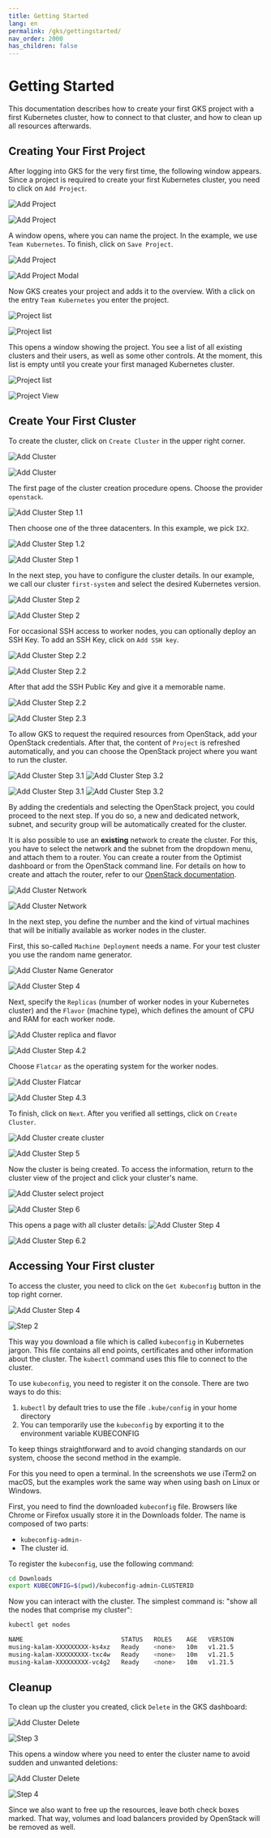 ```yaml
---
title: Getting Started
lang: en
permalink: /gks/gettingstarted/
nav_order: 2000
has_children: false
---
```

# Getting Started

This documentation describes how to create your first GKS project with a first Kubernetes
cluster, how to connect to that cluster, and how to clean up all resources
afterwards.

## Creating Your First Project

After logging into GKS for the very first time, the following window appears.
Since a project is required to create your first Kubernetes cluster, you
need to click on `Add Project`.

![Add Project](../gettingstarted/images/GS01_AddProj.png)

![Add Project](addproject.png)

A window opens, where you can name the project. In the
example, we use `Team Kubernetes`.
To finish, click on `Save Project`.

![Add Project](../gettingstarted/images/GS02_AddProj.png)

![Add Project Modal](addproject_modal.png?resize=600)

Now GKS creates your project and adds it to the overview. With a click on
the entry `Team Kubernetes` you enter the project.

![Project list](../gettingstarted/images/GS03_AddProj.png)

![Project list](projectlist.png)

This opens a window showing the project. You see a list of all existing
clusters and their users, as well as some other controls. At the moment, this list is empty until you create your first managed Kubernetes cluster.

![Project list](../gettingstarted/images/GS04a_AddProj.png)

![Project View](projectview.png)

## Create Your First Cluster

To create the cluster, click on `Create Cluster` in the upper right corner.

![Add Cluster](../gettingstarted/images/GS05_CreaClus.png)

![Add Cluster](projectview_addcluster.png)

The first page of the cluster creation procedure opens.
Choose the provider `openstack`.

![Add Cluster Step 1.1](../gettingstarted/images/GS06a1_CreaClus.png)

Then choose one of the three
datacenters. In this example, we pick `IX2`.

![Add Cluster Step 1.2](../gettingstarted/images/GS06a2_CreaClus.png)

![Add Cluster Step 1](add_step1.png)

In the next step, you have to configure the cluster details. In our example,
we call our cluster `first-system` and select the desired Kubernetes version.

![Add Cluster Step 2](../gettingstarted/images/GS07_CreaClus.png)

![Add Cluster Step 2](add_step2.png)

For occasional SSH access to worker nodes, you can optionally deploy an SSH Key.
To add an SSH Key, click on `Add SSH key`.

![Add Cluster Step 2.2](../gettingstarted/images/GS08_CreaClusSSH.png)

![Add Cluster Step 2.2](add_step2_2.png)

After that add the SSH Public Key and give it a memorable name.

![Add Cluster Step 2.2](../gettingstarted/images/GS09_CreaClusSSH.png)

![Add Cluster Step 2.3](add_step2_3.png)

To allow GKS to request the required resources from OpenStack, add your
OpenStack credentials. After that, the content of `Project` is refreshed
automatically, and you can choose the OpenStack project where you want to run the cluster.

![Add Cluster Step 3.1](../gettingstarted/images/GS10_CreaClusUserCred.png)
![Add Cluster Step 3.2](../gettingstarted/images/GS11_CreaClusUserCred.png)

![Add Cluster Step 3.1](add_step3.png)
![Add Cluster Step 3.2](add_step3_2.png)

By adding the credentials and selecting the OpenStack project, you could proceed to the next
step. If you do so, a new and dedicated network, subnet, and security group will be automatically created for the cluster.

It is also possible to use an **existing** network to create the cluster. For this, you have to select
the network and the subnet from the dropdown menu, and attach them to a router.
You can create a router from the Optimist dashboard or from the OpenStack command line.
For details on how to create and attach the router, refer to our [OpenStack documentation](/optimist/guided_tour/step10/).

![Add Cluster Network](../gettingstarted/images/GS12_CreaClusUserCred.png)

![Add Cluster Network](create-cluster-network-exist.png)

In the next step, you define the number and the kind of virtual machines that will be initially available as worker nodes
in the cluster.

First, this so-called `Machine Deployment` needs a name. For your test cluster you use the random name generator.

![Add Cluster Name Generator](../gettingstarted/images/GS13_CreaClus.png)

![Add Cluster Step 4](add_step4.png)

Next, specify the `Replicas` (number of worker nodes in your Kubernetes cluster) and the `Flavor` (machine type), which
defines the amount of CPU and RAM for each worker node.

![Add Cluster replica and flavor](../gettingstarted/images/GS13a_CreaClus.png)

![Add Cluster Step 4.2](add_step4_2.png)

Choose `Flatcar` as the operating system for the worker nodes.

![Add Cluster Flatcar](../gettingstarted/images/GS14_CreaClus.png)

![Add Cluster Step 4.3](add_step4_3.png)

To finish, click on `Next`. After you verified all settings, click on `Create Cluster`.

![Add Cluster create cluster](../gettingstarted/images/GS15_CreaClus.png)

![Add Cluster Step 5](add_step5.png)

Now the cluster is being created. To access the information, return to the cluster
view of the project and click your cluster's name.

![Add Cluster select project](../gettingstarted/images/GS16_CreaClus.png)

![Add Cluster Step 6](add_step6.png)

This opens a page with all cluster details:
![Add Cluster Step 4](../gettingstarted/images/GS17_CreaClus.png)

![Add Cluster Step 6.2](add_step6_2.png)

## Accessing Your First cluster

To access the cluster, you need to click on the `Get Kubeconfig` button in the top right corner.

![Add Cluster Step 4](../gettingstarted/images/GS18_AccClus.png)

![Step 2](connect_2.png)

This way you download a file which is called `kubeconfig` in
Kubernetes jargon. This file contains all end points, certificates
and other information about the cluster. The `kubectl` command uses
this file to connect to the cluster.

To use `kubeconfig`, you need to register it on the console.
There are two ways to do this:

1. `kubectl` by default tries to use the file `.kube/config`
   in your home directory
2. You can temporarily use the `kubeconfig` by exporting it to
   the environment variable KUBECONFIG

To keep things straightforward and to avoid changing standards
on our system, choose the second method in the example.

For this you need to open a terminal. In the screenshots we use
iTerm2 on macOS, but the examples work the same way when using
bash on Linux or Windows.

First, you need to find the downloaded `kubeconfig` file. Browsers
like Chrome or Firefox usually store it in the Downloads folder.
The name is composed of two parts:

* `kubeconfig-admin-`
* The cluster id.

 To register the `kubeconfig`, use the following command:

```bash
cd Downloads
export KUBECONFIG=$(pwd)/kubeconfig-admin-CLUSTERID
```

Now you can interact with the cluster. The simplest command is: "show
all the nodes that comprise my cluster":

```bash
kubectl get nodes

NAME                           STATUS   ROLES    AGE   VERSION
musing-kalam-XXXXXXXXX-ks4xz   Ready    <none>   10m   v1.21.5
musing-kalam-XXXXXXXXX-txc4w   Ready    <none>   10m   v1.21.5
musing-kalam-XXXXXXXXX-vc4g2   Ready    <none>   10m   v1.21.5
```

## Cleanup

To clean up the cluster you created, click `Delete` in the GKS dashboard:

![Add Cluster Delete](../gettingstarted/images/GS19_DelClus.png)

![Step 3](delete_3.png)

This opens a window where you need to enter the cluster name
to avoid sudden and unwanted deletions:

![Add Cluster Delete](../gettingstarted/images/GS20_DelClus.png)

![Step 4](delete_4.png)

Since we also want to free up the resources, leave both check
boxes marked. That way, volumes and load balancers provided by
OpenStack will be removed as well.
